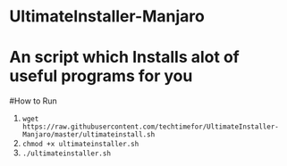 # UltimateInstaller-Manjaro

# An script which Installs alot of useful programs for you

#How to Run

1. `wget https://raw.githubusercontent.com/techtimefor/UltimateInstaller-Manjaro/master/ultimateinstall.sh`
2. `chmod +x ultimateinstaller.sh`
3. `./ultimateinstaller.sh`
